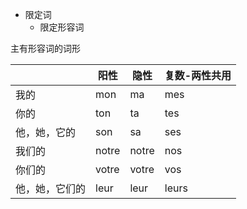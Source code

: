 + 限定词
	+ 限定形容词


主有形容词的词形

| | 阳性|隐性|复数-两性共用|
|---|---|---|----|
|我的| mon | ma | mes |
|你的| ton | ta | tes|
他，她，它的| son | sa | ses|
|我们的| notre | notre | nos|
|你们的| votre | votre | vos| 
|他，她，它们的| leur | leur | leurs|
